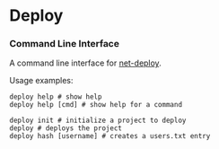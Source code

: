 # Deploy
### Command Line Interface

A command line interface for [net-deploy](https://github.com/lukesampson/net-deploy).

Usage examples:

```
deploy help # show help
deploy help [cmd] # show help for a command

deploy init # initialize a project to deploy
deploy # deploys the project
deploy hash [username] # creates a users.txt entry
```
